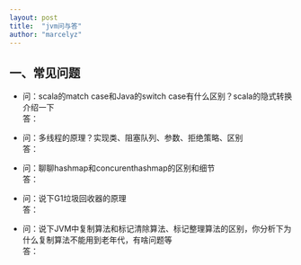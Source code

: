 ```yaml
---
layout: post
title:  "jvm问与答"
author: "marcelyz"
---
```


## 一、常见问题
- 问：scala的match case和Java的switch case有什么区别？scala的隐式转换介绍一下<br/>
答：

- 问：多线程的原理？实现类、阻塞队列、参数、拒绝策略、区别<br/>
答：

- 问：聊聊hashmap和concurenthashmap的区别和细节<br/>
答：

- 问：说下G1垃圾回收器的原理<br/>
答：

- 问：说下JVM中复制算法和标记清除算法、标记整理算法的区别，你分析下为什么复制算法不能用到老年代，有啥问题等<br/>
答：